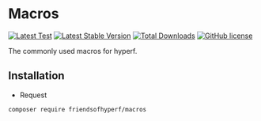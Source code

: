 # Macros

[![Latest Test](https://github.com/friendsofhyperf/macros/workflows/tests/badge.svg)](https://github.com/friendsofhyperf/macros/actions)
[![Latest Stable Version](https://poser.pugx.org/friendsofhyperf/macros/version.png)](https://packagist.org/packages/friendsofhyperf/macros)
[![Total Downloads](https://poser.pugx.org/friendsofhyperf/macros/d/total.png)](https://packagist.org/packages/friendsofhyperf/macros)
[![GitHub license](https://img.shields.io/github/license/friendsofhyperf/macros)](https://github.com/friendsofhyperf/macros)

The commonly used macros for hyperf.

## Installation

- Request

```bash
composer require friendsofhyperf/macros
```
